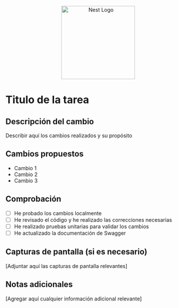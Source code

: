<p align="center">
  <img src="https://go.dev/images/gophers/motorcycle.svg" width="200" alt="Nest Logo" />
</p>

# Titulo de la tarea

## Descripción del cambio

Describir aquí los cambios realizados y su propósito

## Cambios propuestos

- Cambio 1
- Cambio 2
- Cambio 3

## Comprobación

- [ ] He probado los cambios localmente
- [ ] He revisado el código y he realizado las correcciones necesarias
- [ ] He realizado pruebas unitarias para validar los cambios
- [ ] He actualizado la documentación de Swagger

## Capturas de pantalla (si es necesario)

[Adjuntar aquí las capturas de pantalla relevantes]

## Notas adicionales

[Agregar aquí cualquier información adicional relevante]
